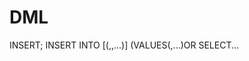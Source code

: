 # DML
<n>INSERT<n>;
INSERT INTO <nombre-de-la-tabla>
  [(<atributo1>,<atributo2>,...)]
  (VALUES(<valor1>,<valor2>...)OR SELECT...
